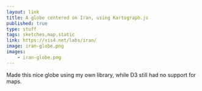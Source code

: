 ```yaml
---
layout: link
title: A globe centered on Iran, using Kartograph.js
published: true
type: stuff
tags: sketches,map,static
link: https://vis4.net/labs/iran/
image: iran-globe.png
images:
    - iran-globe.png
---
```


Made this nice globe using my own library, while D3 still had no support for maps.
